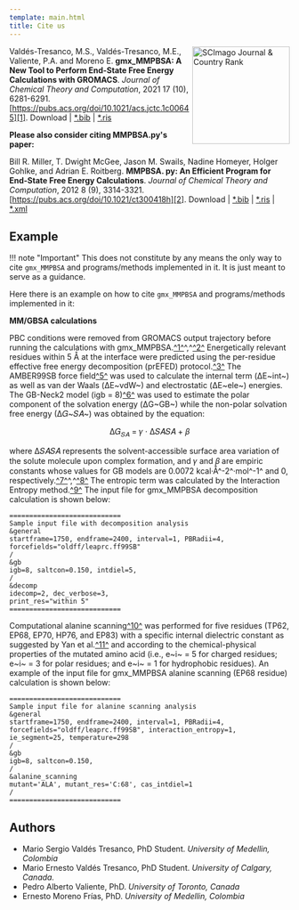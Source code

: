 ```yaml
---
template: main.html
title: Cite us
---
```


<a href="https://www.scimagojr.com/journalsearch.php?q=5100155074&amp;tip=sid&amp;exact=no" title="SCImago Journal 
&amp; Country Rank"><img border="0" align="right" width=175 src="https://www.scimagojr.com/journal_img.php?id=5100155074" 
alt="SCImago Journal &amp; Country Rank"  /></a>

Valdés-Tresanco, M.S., Valdés-Tresanco, M.E., Valiente, P.A. and Moreno E. **gmx_MMPBSA: A New Tool to Perform 
End-State Free Energy Calculations with GROMACS**. _Journal of Chemical Theory and Computation_, 2021 17 (10), 6281-6291. 
[https://pubs.acs.org/doi/10.1021/acs.jctc.1c00645][1]. Download | [*.bib](gmx_MMPBSA_citation.bib)
| [*.ris](gmx_MMPBSA_citation.ris)

**Please also consider citing MMPBSA.py's paper:**

Bill R. Miller, T. Dwight McGee, Jason M. Swails, Nadine Homeyer, Holger Gohlke, and Adrian E. Roitberg. **MMPBSA.
py: An Efficient Program for End-State Free Energy Calculations**.  _Journal of Chemical Theory and Computation_, 
2012 8 (9), 3314-3321. [https://pubs.acs.org/doi/10.1021/ct300418h][2]. Download | [*.bib](MMPBSA_py_citation.bib)
| [*.ris](MMPBSA_py_citation.ris) | [*.xml](MMPBSA_py_citation.xml)

[1]: https://pubs.acs.org/doi/10.1021/acs.jctc.1c00645
[2]: https://pubs.acs.org/doi/10.1021/ct300418h

## Example

!!! note "Important"
    This does not constitute by any means the only way to cite `gmx_MMPBSA` and programs/methods implemented in it. It 
    is just meant to serve as a guidance.

Here there is an example on how to cite `gmx_MMPBSA` and programs/methods implemented in it:

**MM/GBSA calculations**

PBC conditions were removed from GROMACS output trajectory before running the calculations with gmx_MMPBSA.[^1^][1]^,^[^2^][2]
Energetically relevant residues within 5 Å at the interface were predicted using the per-residue effective free energy 
decomposition (prEFED) protocol.[^3^][3] The AMBER99SB force field[^5^][5] was used to calculate the internal
term (ΔE~int~) as well as van der Waals (ΔE~vdW~) and electrostatic (ΔE~ele~) energies. The GB-Neck2 model 
(igb = 8)[^6^][6] was used to estimate the polar component of the solvation energy (ΔG~GB~) while the non-polar solvation
free energy (∆𝐺~𝑆𝐴~) was obtained by the equation:

<p align="center">
    ∆𝐺<sub>𝑆𝐴</sub> = 𝛾 · ∆𝑆𝐴𝑆𝐴 + 𝛽
</p>

where ∆𝑆𝐴𝑆𝐴 represents the solvent-accessible surface area variation of the solute molecule  upon complex formation, 
and 𝛾 and 𝛽 are empiric constants whose values for GB models are 0.0072 kcal·Å^-2^·mol^-1^ and 0, 
respectively.[^7^][7]^,^[^8^][8] The entropic term was calculated by the Interaction Entropy method.[^9^][9] The input 
file for gmx_MMPBSA decomposition calculation is shown below:

```
============================
Sample input file with decomposition analysis
&general
startframe=1750, endframe=2400, interval=1, PBRadii=4,
forcefields="oldff/leaprc.ff99SB"
/
&gb
igb=8, saltcon=0.150, intdiel=5,
/
&decomp
idecomp=2, dec_verbose=3,
print_res="within 5"
============================
```

Computational alanine scanning[^10^][10] was performed for five residues (TP62, EP68, EP70, HP76, and EP83) with a specific 
internal dielectric constant as suggested by Yan et al.[^11^][11] and according to the chemical-physical properties of the 
mutated amino acid (i.e., e~i~ = 5 for charged residues; e~i~ = 3 for polar residues; and e~i~ = 1 for hydrophobic 
residues). An example of the input file for gmx_MMPBSA alanine scanning (EP68 residue) calculation is shown below:

```
============================
Sample input file for alanine scanning analysis
&general
startframe=1750, endframe=2400, interval=1, PBRadii=4,
forcefields="oldff/leaprc.ff99SB", interaction_entropy=1, ie_segment=25, temperature=298
/
&gb
igb=8, saltcon=0.150,
/
&alanine_scanning
mutant='ALA', mutant_res='C:68', cas_intdiel=1
/
============================
```

[3]: https://onlinelibrary.wiley.com/doi/10.1002/jcc.20290
[5]: https://onlinelibrary.wiley.com/doi/10.1002/prot.21123
[6]: https://pubs.acs.org/doi/10.1021/ct3010485
[7]: https://pubs.acs.org/doi/10.1021/j100058a043
[8]: https://pubs.acs.org/doi/10.1021/jp073399n
[9]: https://pubs.acs.org/doi/10.1021/jacs.6b02682
[10]: https://www.sciencedirect.com/science/article/pii/S0022283603006107?via%3Dihub
[11]: https://pubs.acs.org/doi/10.1021/acs.jcim.6b00734

## Authors

* Mario Sergio Valdés Tresanco, PhD Student. _University of Medellin, Colombia_
* Mario Ernesto Valdés Tresanco, PhD Student. _University of Calgary, Canada._
* Pedro Alberto Valiente, PhD. _University of Toronto, Canada_
* Ernesto Moreno Frías, PhD. _University of Medellin, Colombia_
